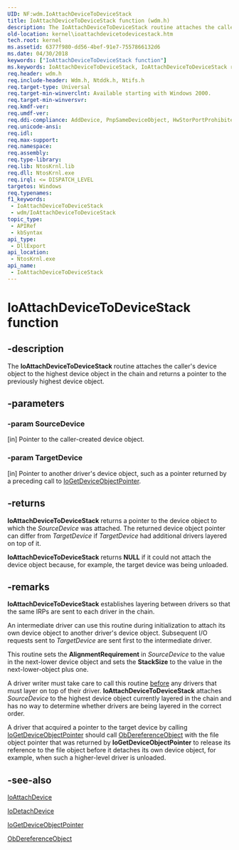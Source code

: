 ```yaml
---
UID: NF:wdm.IoAttachDeviceToDeviceStack
title: IoAttachDeviceToDeviceStack function (wdm.h)
description: The IoAttachDeviceToDeviceStack routine attaches the caller's device object to the highest device object in the chain and returns a pointer to the previously highest device object.
old-location: kernel\ioattachdevicetodevicestack.htm
tech.root: kernel
ms.assetid: 6377f980-dd56-4bef-91e7-7557866132d6
ms.date: 04/30/2018
keywords: ["IoAttachDeviceToDeviceStack function"]
ms.keywords: IoAttachDeviceToDeviceStack, IoAttachDeviceToDeviceStack routine [Kernel-Mode Driver Architecture], k104_18c6aeef-4362-49f9-88a3-6d2a970eb0d7.xml, kernel.ioattachdevicetodevicestack, wdm/IoAttachDeviceToDeviceStack
req.header: wdm.h
req.include-header: Wdm.h, Ntddk.h, Ntifs.h
req.target-type: Universal
req.target-min-winverclnt: Available starting with Windows 2000.
req.target-min-winversvr: 
req.kmdf-ver: 
req.umdf-ver: 
req.ddi-compliance: AddDevice, PnpSameDeviceObject, HwStorPortProhibitedDDIs
req.unicode-ansi: 
req.idl: 
req.max-support: 
req.namespace: 
req.assembly: 
req.type-library: 
req.lib: NtosKrnl.lib
req.dll: NtosKrnl.exe
req.irql: <= DISPATCH_LEVEL
targetos: Windows
req.typenames: 
f1_keywords:
 - IoAttachDeviceToDeviceStack
 - wdm/IoAttachDeviceToDeviceStack
topic_type:
 - APIRef
 - kbSyntax
api_type:
 - DllExport
api_location:
 - NtosKrnl.exe
api_name:
 - IoAttachDeviceToDeviceStack
---
```


# IoAttachDeviceToDeviceStack function


## -description

The <b>IoAttachDeviceToDeviceStack</b> routine attaches the caller's device object to the highest device object in the chain and returns a pointer to the previously highest device object.

## -parameters

### -param SourceDevice 

[in]
Pointer to the caller-created device object.

### -param TargetDevice 

[in]
Pointer to another driver's device object, such as a pointer returned by a preceding call to <a href="https://docs.microsoft.com/windows-hardware/drivers/ddi/wdm/nf-wdm-iogetdeviceobjectpointer">IoGetDeviceObjectPointer</a>.

## -returns

<b>IoAttachDeviceToDeviceStack</b> returns a pointer to the device object to which the <i>SourceDevice</i> was attached. The returned device object pointer can differ from <i>TargetDevice</i> if <i>TargetDevice</i> had additional drivers layered on top of it.

<b>IoAttachDeviceToDeviceStack</b> returns <b>NULL</b> if it could not attach the device object because, for example, the target device was being unloaded.

## -remarks

<b>IoAttachDeviceToDeviceStack</b> establishes layering between drivers so that the same IRPs are sent to each driver in the chain.

An intermediate driver can use this routine during initialization to attach its own device object to another driver's device object. Subsequent I/O requests sent to <i>TargetDevice</i> are sent first to the intermediate driver.

This routine sets the <b>AlignmentRequirement</b> in <i>SourceDevice</i>  to the value in the next-lower device object and sets the <b>StackSize</b> to the value in the next-lower-object plus one.

A driver writer must take care to call this routine <u>before</u> any drivers that must layer on top of their driver. <b>IoAttachDeviceToDeviceStack</b> attaches <i>SourceDevice</i> to the highest device object currently layered in the chain and has no way to determine whether drivers are being layered in the correct order.

A driver that acquired a pointer to the target device by calling <a href="https://docs.microsoft.com/windows-hardware/drivers/ddi/wdm/nf-wdm-iogetdeviceobjectpointer">IoGetDeviceObjectPointer</a> should call <a href="https://docs.microsoft.com/windows-hardware/drivers/ddi/wdm/nf-wdm-obdereferenceobject">ObDereferenceObject</a> with the file object pointer that was returned by <b>IoGetDeviceObjectPointer</b> to release its reference to the file object before it detaches its own device object, for example, when such a higher-level driver is unloaded.

## -see-also

<a href="https://docs.microsoft.com/windows-hardware/drivers/ddi/wdm/nf-wdm-ioattachdevice">IoAttachDevice</a>



<a href="https://docs.microsoft.com/windows-hardware/drivers/ddi/wdm/nf-wdm-iodetachdevice">IoDetachDevice</a>



<a href="https://docs.microsoft.com/windows-hardware/drivers/ddi/wdm/nf-wdm-iogetdeviceobjectpointer">IoGetDeviceObjectPointer</a>



<a href="https://docs.microsoft.com/windows-hardware/drivers/ddi/wdm/nf-wdm-obdereferenceobject">ObDereferenceObject</a>

